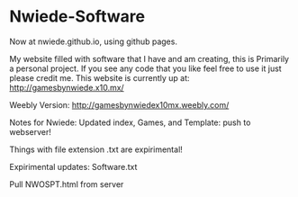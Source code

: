 Nwiede-Software
============
Now at nwiede.github.io, using github pages.

My website filled with software that I have and am creating, this is Primarily a personal project. If you see any code that you like feel free to use it just please credit me.
This website is currently up at: http://gamesbynwiede.x10.mx/

Weebly Version: http://gamesbynwiedex10mx.weebly.com/



Notes for Nwiede:
Updated index, Games, and Template: push to webserver!

Things with file extension .txt are expirimental!

Expirimental updates: Software.txt

Pull NWOSPT.html from server
